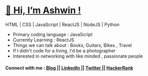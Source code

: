 <h1><a href="https://www.dowhileblog.com">👋 Hi, I’m Ashwin ! </a> </h1>

HTML | CSS | JavaScript | ReactJS | NodeJS | Python


<ul>
  <li> Primary coding language : JavaScript </li>
  <li> Currently Learning : ReactJS </li>
  <li> Things we can talk about : Books, Guitars, Bikes , Travel </li>
  <li> If I didn't code for a living, I'd be a photographer </li>
  <li> Interested in networking with like minded , passionate people </li>
 </ul>
 
 
 <h4> Connect with me : <a href="https://www.dowhileblog.com"> Blog </a> || <a href="https://www.linkedin.com/in/ashwinaashu/">LinkedIn </a> || <a href="https://twitter.com/dowhileblog"> Twitter </a> || <a href="https://www.hackerrank.com/ashwinaashu13"> HackerRank </a>
 
    



<!---
AshwinAashu/AshwinAashu is a ✨ special ✨ repository because its `README.md` (this file) appears on your GitHub profile.
You can click the Preview link to take a look at your changes.
--->
